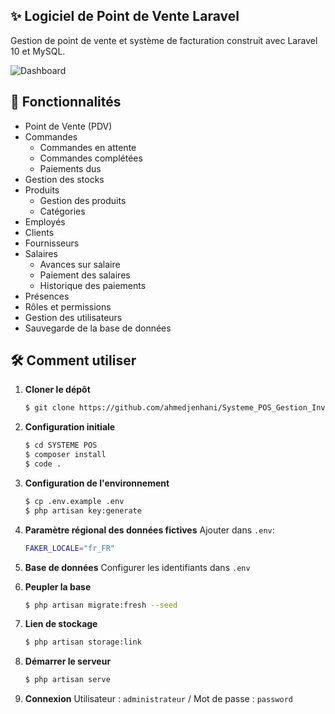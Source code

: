 ﻿## ✨ Logiciel de Point de Vente Laravel

Gestion de point de vente et système de facturation construit avec Laravel 10 et MySQL.

![Dashboard](https://user-images.githubusercontent.com/71541409/234483153-38816efd-c261-4585-bb93-28639508f5e3.jpg)

## 🚀 Fonctionnalités
- Point de Vente (PDV)
- Commandes
  - Commandes en attente
  - Commandes complétées
  - Paiements dus
- Gestion des stocks
- Produits
  - Gestion des produits
  - Catégories
- Employés
- Clients
- Fournisseurs
- Salaires
  - Avances sur salaire
  - Paiement des salaires
  - Historique des paiements
- Présences
- Rôles et permissions
- Gestion des utilisateurs
- Sauvegarde de la base de données

## 🛠️ Comment utiliser

1. **Cloner le dépôt**
    ```bash
    $ git clone https://github.com/ahmedjenhani/Systeme_POS_Gestion_Inventaires_Employ-es.git
    ```

2. **Configuration initiale**
    ```bash
    $ cd SYSTEME POS
    $ composer install
    $ code .
    ```

3. **Configuration de l'environnement**
    ```bash
    $ cp .env.example .env
    $ php artisan key:generate
    ```

4. **Paramètre régional des données fictives**
    Ajouter dans `.env`:
    ```bash
    FAKER_LOCALE="fr_FR"
    ```

5. **Base de données**
    Configurer les identifiants dans `.env`

6. **Peupler la base**
    ```bash
    $ php artisan migrate:fresh --seed
    ```

7. **Lien de stockage**
    ```bash
    $ php artisan storage:link
    ```

8. **Démarrer le serveur**
    ```bash
    $ php artisan serve
    ```

9. **Connexion**
    Utilisateur : `administrateur` / Mot de passe : `password`

